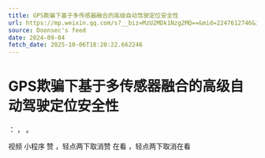 ```yaml
---
title: GPS欺骗下基于多传感器融合的高级自动驾驶定位安全性
url: https://mp.weixin.qq.com/s?__biz=MzU2MDk1Nzg2MQ==&mid=2247612746&idx=1&sn=125c618af7fb81685181c9c29f376278
source: Doonsec's feed
date: 2024-09-04
fetch_date: 2025-10-06T18:20:22.662246
---
```


# GPS欺骗下基于多传感器融合的高级自动驾驶定位安全性

：
，
。

视频
小程序
赞
，轻点两下取消赞
在看
，轻点两下取消在看